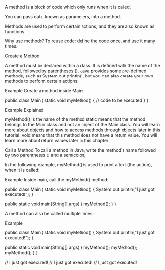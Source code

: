 A method is a block of code which only runs when it is called.

You can pass data, known as parameters, into a method.

Methods are used to perform certain actions, and they are also known as functions.

Why use methods? To reuse code: define the code once, and use it many times.



Create a Method

A method must be declared within a class. It is defined with the name of the method, followed by parentheses (). Java provides some pre-defined methods, such as System.out.println(), but you can also create your own methods to perform certain actions:


Example
Create a method inside Main:



public class Main {
  static void myMethod() {
    // code to be executed
  }
}



Example Explained

myMethod() is the name of the method
static means that the method belongs to the Main class and not an object of the Main class. You will learn more about objects and how to access methods through objects later in this tutorial.
void means that this method does not have a return value. You will learn more about return values later in this chapter





Call a Method
To call a method in Java, write the method's name followed by two parentheses () and a semicolon;

In the following example, myMethod() is used to print a text (the action), when it is called:

Example
Inside main, call the myMethod() method:

public class Main {
  static void myMethod() {
    System.out.println("I just got executed!");
  }

  public static void main(String[] args) {
    myMethod();
  }
}





A method can also be called multiple times:

Example


public class Main {
  static void myMethod() {
    System.out.println("I just got executed!");
  }

  public static void main(String[] args) {
    myMethod();
    myMethod();
    myMethod();
  }
}

// I just got executed!
// I just got executed!
// I just got executed!
